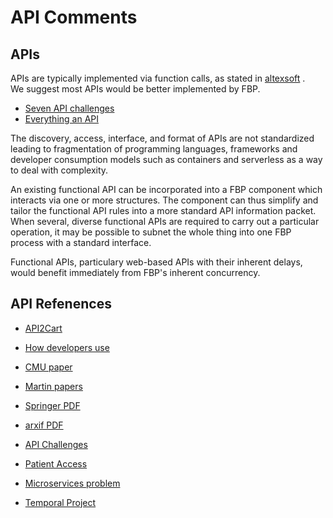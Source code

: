 # API Comments 
  

## APIs

APIs are typically implemented via function calls, as stated in 
[altexsoft](https://www.altexsoft.com/blog/engineering/what-is-api-definition-types-specifications-documentation/)
.  
We suggest most APIs would be better implemented by FBP.   


  * [Seven API challenges](https://www.mckinsey.com/business-functions/mckinsey-digital/our-insights/the-seven-make-or-break-api-challenges-cios-need-to-address#)
  * [Everything an API](https://thenewstack.io/the-exploding-endpoint-problem-why-everything-must-become-an-api/)

The discovery, access, interface, and format of APIs are not standardized leading to fragmentation of programming languages, frameworks and developer consumption models such as containers and serverless as a way to deal with complexity. 

An existing functional API can be incorporated into a FBP component which interacts via one or more structures.   The component can thus 
simplify and tailor the functional API rules into a more standard API information packet.  When several, diverse functional APIs are required to carry out a particular operation, it may be possible to subnet the whole thing into one FBP process with a standard interface.  

Functional APIs, particulary web-based APIs with their inherent delays, would benefit immediately from FBP's inherent concurrency.    

## API Refenences

  * [API2Cart](htps://api2cart.com/business/6-difficulties-api-integration-way-avoid/)
  * [How developers use](http://sigdoc.acm.org/cdq/how-developers-use-api-documentation-an-observation-study/)
  * [CMU paper](http://www.cs.cmu.edu/~cscaffid/old/papers/pr_20060601_api.pdf)
  * [Martin papers](https://www.cs.mcgill.ca/~martin/papers/software2009a.pdf)
  * [Springer PDF](https://link.springer.com/content/pdf/10.1007%2F978-3-642-34347-6_10.pdf)
  * [arxif PDF](https://arxiv.org/pdf/1705.06586.pdf)
  * [API Challenges](https://www.testingxperts.com/blog/Top-4-Challenges-of-API-Testing-and-How-to-Overcome-Them)
  * [Patient Access](https://www.healthit.gov/topic/patient-access-to-medical-records/learning-module-apis-and-health-data-sharing)

 * [Microservices problem](https://stackoverflow.blog/2020/11/23/the-macro-problem-with-microservices/)
 * [Temporal Project](https://github.com/temporalio/temporal)


